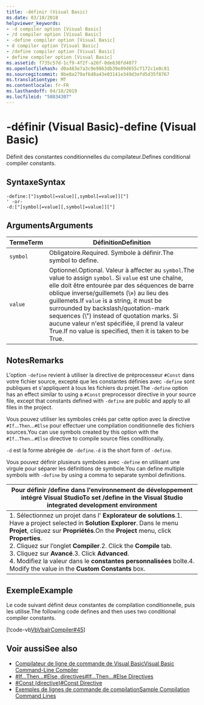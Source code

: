 ```yaml
---
title: -définir (Visual Basic)
ms.date: 03/10/2018
helpviewer_keywords:
- -d compiler option [Visual Basic]
- /d compiler option [Visual Basic]
- -define compiler option [Visual Basic]
- d compiler option [Visual Basic]
- /define compiler option [Visual Basic]
- define compiler option [Visual Basic]
ms.assetid: f735c57d-1cf9-4f2f-a26f-0de630fd4077
ms.openlocfilehash: d0a483e7a3c9e9863db39e89d655cf172c1e8c81
ms.sourcegitcommit: 0be8a279af6d8a43e03141e349d3efd5d35f8767
ms.translationtype: MT
ms.contentlocale: fr-FR
ms.lasthandoff: 04/18/2019
ms.locfileid: "58834307"
---
```

# <a name="-define-visual-basic"></a><span data-ttu-id="da87b-102">-définir (Visual Basic)</span><span class="sxs-lookup"><span data-stu-id="da87b-102">-define (Visual Basic)</span></span>
<span data-ttu-id="da87b-103">Définit des constantes conditionnelles du compilateur.</span><span class="sxs-lookup"><span data-stu-id="da87b-103">Defines conditional compiler constants.</span></span>  
  
## <a name="syntax"></a><span data-ttu-id="da87b-104">Syntaxe</span><span class="sxs-lookup"><span data-stu-id="da87b-104">Syntax</span></span>  
  
```  
-define:["]symbol[=value][,symbol[=value]]["]  
' -or-  
-d:["]symbol[=value][,symbol[=value]]["]  
```  
  
## <a name="arguments"></a><span data-ttu-id="da87b-105">Arguments</span><span class="sxs-lookup"><span data-stu-id="da87b-105">Arguments</span></span>  
  
|<span data-ttu-id="da87b-106">Terme</span><span class="sxs-lookup"><span data-stu-id="da87b-106">Term</span></span>|<span data-ttu-id="da87b-107">Définition</span><span class="sxs-lookup"><span data-stu-id="da87b-107">Definition</span></span>|  
|---|---|  
|`symbol`|<span data-ttu-id="da87b-108">Obligatoire.</span><span class="sxs-lookup"><span data-stu-id="da87b-108">Required.</span></span> <span data-ttu-id="da87b-109">Symbole à définir.</span><span class="sxs-lookup"><span data-stu-id="da87b-109">The symbol to define.</span></span>|  
|`value`|<span data-ttu-id="da87b-110">Optionnel.</span><span class="sxs-lookup"><span data-stu-id="da87b-110">Optional.</span></span> <span data-ttu-id="da87b-111">Valeur à affecter au `symbol`.</span><span class="sxs-lookup"><span data-stu-id="da87b-111">The value to assign `symbol`.</span></span> <span data-ttu-id="da87b-112">Si `value` est une chaîne, elle doit être entourée par des séquences de barre oblique inverse/guillemets (\\») au lieu des guillemets.</span><span class="sxs-lookup"><span data-stu-id="da87b-112">If `value` is a string, it must be surrounded by backslash/quotation-mark sequences (\\") instead of quotation marks.</span></span> <span data-ttu-id="da87b-113">Si aucune valeur n'est spécifiée, il prend la valeur True.</span><span class="sxs-lookup"><span data-stu-id="da87b-113">If no value is specified, then it is taken to be True.</span></span>|  
  
## <a name="remarks"></a><span data-ttu-id="da87b-114">Notes</span><span class="sxs-lookup"><span data-stu-id="da87b-114">Remarks</span></span>  
 <span data-ttu-id="da87b-115">L'option `-define` revient à utiliser la directive de préprocesseur `#Const` dans votre fichier source, excepté que les constantes définies avec `-define` sont publiques et s'appliquent à tous les fichiers du projet.</span><span class="sxs-lookup"><span data-stu-id="da87b-115">The `-define` option has an effect similar to using a `#Const` preprocessor directive in your source file, except that constants defined with `-define` are public and apply to all files in the project.</span></span>  
  
 <span data-ttu-id="da87b-116">Vous pouvez utiliser les symboles créés par cette option avec la directive `#If`...`Then`...`#Else` pour effectuer une compilation conditionnelle des fichiers sources.</span><span class="sxs-lookup"><span data-stu-id="da87b-116">You can use symbols created by this option with the `#If`...`Then`...`#Else` directive to compile source files conditionally.</span></span>  
  
 <span data-ttu-id="da87b-117">`-d` est la forme abrégée de `-define`.</span><span class="sxs-lookup"><span data-stu-id="da87b-117">`-d` is the short form of `-define`.</span></span>  
  
 <span data-ttu-id="da87b-118">Vous pouvez définir plusieurs symboles avec `-define` en utilisant une virgule pour séparer les définitions de symbole.</span><span class="sxs-lookup"><span data-stu-id="da87b-118">You can define multiple symbols with `-define` by using a comma to separate symbol definitions.</span></span>  
  
|<span data-ttu-id="da87b-119">Pour définir /define dans l'environnement de développement intégré Visual Studio</span><span class="sxs-lookup"><span data-stu-id="da87b-119">To set /define in the Visual Studio integrated development environment</span></span>|  
|---|  
|<span data-ttu-id="da87b-120">1.  Sélectionnez un projet dans l' **Explorateur de solutions**.</span><span class="sxs-lookup"><span data-stu-id="da87b-120">1.  Have a project selected in **Solution Explorer**.</span></span> <span data-ttu-id="da87b-121">Dans le menu **Projet**, cliquez sur **Propriétés**.</span><span class="sxs-lookup"><span data-stu-id="da87b-121">On the **Project** menu, click **Properties**.</span></span> <br /><span data-ttu-id="da87b-122">2.  Cliquez sur l’onglet **Compiler**.</span><span class="sxs-lookup"><span data-stu-id="da87b-122">2.  Click the **Compile** tab.</span></span><br /><span data-ttu-id="da87b-123">3.  Cliquez sur **Avancé**.</span><span class="sxs-lookup"><span data-stu-id="da87b-123">3.  Click **Advanced**.</span></span><br /><span data-ttu-id="da87b-124">4.  Modifiez la valeur dans le **constantes personnalisées** boîte.</span><span class="sxs-lookup"><span data-stu-id="da87b-124">4.  Modify the value in the **Custom Constants** box.</span></span>|  
  
## <a name="example"></a><span data-ttu-id="da87b-125">Exemple</span><span class="sxs-lookup"><span data-stu-id="da87b-125">Example</span></span>  
 <span data-ttu-id="da87b-126">Le code suivant définit deux constantes de compilation conditionnelle, puis les utilise.</span><span class="sxs-lookup"><span data-stu-id="da87b-126">The following code defines and then uses two conditional compiler constants.</span></span>  
  
 [!code-vb[VbVbalrCompiler#45](~/samples/snippets/visualbasic/VS_Snippets_VBCSharp/VbVbalrCompiler/VB/Class1.vb#45)]  
  
## <a name="see-also"></a><span data-ttu-id="da87b-127">Voir aussi</span><span class="sxs-lookup"><span data-stu-id="da87b-127">See also</span></span>

- [<span data-ttu-id="da87b-128">Compilateur de ligne de commande de Visual Basic</span><span class="sxs-lookup"><span data-stu-id="da87b-128">Visual Basic Command-Line Compiler</span></span>](../../../visual-basic/reference/command-line-compiler/index.md)
- [<span data-ttu-id="da87b-129">#If...Then...#Else, directives</span><span class="sxs-lookup"><span data-stu-id="da87b-129">#If...Then...#Else Directives</span></span>](../../../visual-basic/language-reference/directives/if-then-else-directives.md)
- [<span data-ttu-id="da87b-130">#Const (directive)</span><span class="sxs-lookup"><span data-stu-id="da87b-130">#Const Directive</span></span>](../../../visual-basic/language-reference/directives/const-directive.md)
- [<span data-ttu-id="da87b-131">Exemples de lignes de commande de compilation</span><span class="sxs-lookup"><span data-stu-id="da87b-131">Sample Compilation Command Lines</span></span>](../../../visual-basic/reference/command-line-compiler/sample-compilation-command-lines.md)
